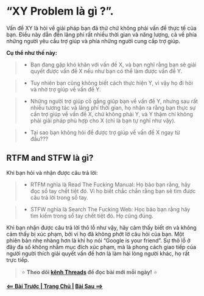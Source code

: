 # **“XY Problem là gì ?”.**
Vấn đề XY là hỏi về giải pháp bạn đã thử chứ không phải vấn đề thực tế của bạn. Điều này dẫn đến lãng phí rất nhiều thời gian và năng lượng, cả về phía những người yêu cầu trợ giúp và phía những người cung cấp trợ giúp.

**Cụ thể như thế này:**

>- Bạn đang gặp khó khăn với vấn đề X, và bạn nghĩ rằng bạn sẽ giải quyết được vấn đề X nếu như bạn có thể làm được vấn đề Y.

>- Tuy nhiên bạn cũng không biết cách thực hiện Y, vì vậy họ đi hỏi và nhờ trợ giúp về vấn đề Y.

>- Những người trợ giúp cố gắng giúp bạn về vấn đề Y, nhưng sau rất nhiều tương tác và lãng phí thời gian, họ nhận ra rằng bạn thực sự cần trợ giúp về vấn đề X, chứ không phải Y, và Y thậm chí không phải giải pháp phù hợp cho X (chỉ là bạn tự nghĩ như vậy).

>- Tại sao bạn không hỏi để được trợ giúp về vấn đề X ngay từ đầu???

## **RTFM and STFW là gì?**
Khi bạn hỏi và nhận được câu trả lời:

>- RTFM nghĩa là Read The Fucking Manual: Họ bảo bạn rằng, hãy đọc sổ tay chết tiệt đó. Vì họ biết chắc chắn rằng bạn sẽ tìm được câu trả lời trong sổ tay.

>- STFW nghĩa là Search The Fucking Web: Học bảo bạn rằng hãy tìm kiếm trong sổ tay chết tiệt đó. Họ cũng đúng.

Khi bạn nhận được câu trả lời thô lỗ như vậy, hãy cảm thấy biết ơn và không cảm thấy bị xúc phạm, bởi vì họ đã không phớt lờ câu hỏi của bạn. Một phiên bản nhẹ nhàng hơn là khi họ nói “Google is your friend”. Sự thô lỗ ở đây đa số không nhằm mục đích xúc phạm, mà là phong cách giao tiếp của người người thích giải quyết vấn đề hơn là làm hài lòng người khác, họ rất trực tiếp.



> ⭐ **Theo dõi [kênh Threads](https://www.threads.com/@kaitaku.88) để đọc bài mới mỗi ngày!** ⭐  

**[<== Bài Trước  ](./Day04-HowTOHelp.md)          |[  Trang Chủ  ](./README.md)|           [  Bài Sau ==>](Day05-HowInternetWork.md)**
